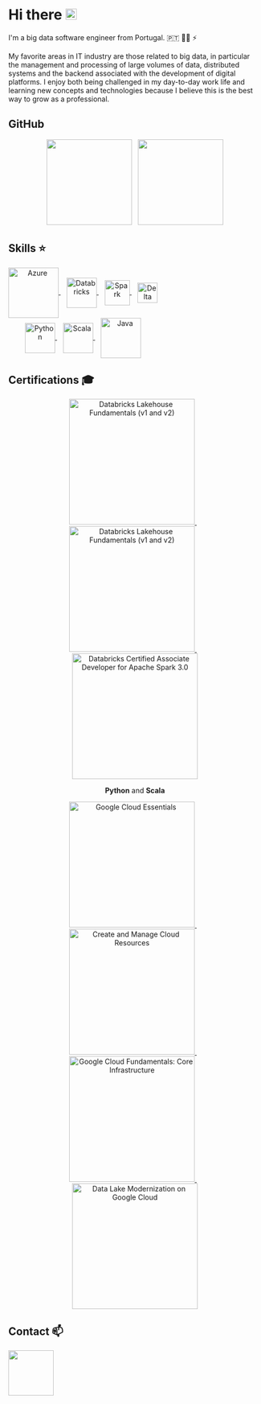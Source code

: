 # Hi there <img src="https://media.giphy.com/media/hvRJCLFzcasrR4ia7z/giphy.gif" width="22px">

I'm a big data software engineer from Portugal. :portugal: :man_technologist: :zap:

My favorite areas in IT industry are those related to big data, in particular the management and processing of large volumes of data, distributed systems and the backend associated with the development of digital platforms. I enjoy both being challenged in my day-to-day work life and learning new concepts and technologies because I believe this is the best way to grow as a professional.

## GitHub
<p align="center">
    <img height="170px" src="https://github-readme-stats.vercel.app/api?username=Nelson198&count_private=true&theme=slateorange&show_icons=true"/>
    &nbsp;
    <img height="170px" src="https://github-readme-stats.vercel.app/api/top-langs/?username=Nelson198&layout=compact&theme=slateorange&show_icons=true"/>
</p>

## Skills :star:
<div style="display: inline-block" align="center">
    <a href="https://azure.microsoft.com" target="_blank">
	<img align="center" alt="Azure" height="100px" src="https://cdn.jsdelivr.net/gh/devicons/devicon/icons/azure/azure-original-wordmark.svg"/>
    </a>
    &nbsp;&nbsp;
    <a href="https://www.databricks.com" target="_blank">
        <img align="center" alt="Databricks" height="60px" src="https://www.databricks.com/en-website-assets/static/e6b356d9819308e5133bac62bb1e81ff/db-logo-stacked-white-desktop.svg">
    </a>
    &nbsp;&nbsp;
    <a href="https://spark.apache.org" target="_blank">
	<img align="center" alt="Spark" height="50px" src="https://spark.apache.org/images/spark-logo-rev.svg">
    </a>
    &nbsp;&nbsp;
    <a href="https://delta.io" target="_blank">
        <img align="center" alt="Delta Lake" height="40px" src="https://delta.io/static/delta-lake-logo-a1c0d80d23c17de5f5d7224cb40f15dc.svg">
    </a>
    <br>
    <a href="https://www.python.org" target="_blank">
        <img align="center" alt="Python" height="60px" src="https://s3.dualstack.us-east-2.amazonaws.com/pythondotorg-assets/media/files/python-logo-only.svg">
    </a>
    &nbsp;&nbsp;
    <a href="https://www.scala-lang.org" target="_blank">
        <img align="center" alt="Scala" height="60px" src="https://upload.wikimedia.org/wikipedia/commons/3/39/Scala-full-color.svg">
    </a>
    &nbsp;&nbsp;
    <a href="https://www.java.com" target="_blank">
	<img align="center" alt="Java" height="80px" src="https://upload.wikimedia.org/wikipedia/pt/3/30/Java_programming_language_logo.svg">
    </a>
</div>

## Certifications :mortar_board:
<!-- Databricks -->
<div style="display: inline-block" align="center">
    <a href="https://credentials.databricks.com/83955591-4668-449d-85fe-05736b2f51af" target="_blank">
        <img alt="Databricks Lakehouse Fundamentals (v1 and v2)" height="250px" src="https://templates.images.credential.net/16509948849242752807044385742422.png">
    </a>
    &nbsp;&nbsp;
    <a href="https://credentials.databricks.com/fe3768ca-7715-4718-89ff-10d435b1083e" target="_blank">
        <img alt="Databricks Lakehouse Fundamentals (v1 and v2)" height="250px" src="https://templates.images.credential.net/16638732864435805707396627386425.png">
    </a>
    &nbsp;&nbsp;
    <div style="display: inline-block" align="center">
        <a href="https://credentials.databricks.com/c709948f-6877-45a5-8155-9e5ef7c8fe6a" target="_blank">
            <img alt="Databricks Certified Associate Developer for Apache Spark 3.0" height="250px" src="https://templates.images.credential.net/16491856424607350801669276089387.png">
    	</a>
	<p><b>Python</b> and <b>Scala</b></p>
    </div>
</div>
<!-- Google -->
<div style="display: inline-block" align="center">
    <a href="https://partner.cloudskillsboost.google/public_profiles/ba45db90-eea8-46b3-a353-1b2f19ea0557/badges/4373480" target="_blank">
        <img alt="Google Cloud Essentials" height="250px" src="https://cdn.qwiklabs.com/xRejIPM4k6VgI8%2B%2B2Nz5bFHFx8PwK0nn9oQofkJOsS4%3D">
    </a>
    &nbsp;&nbsp;
    <a href="https://partner.cloudskillsboost.google/public_profiles/ba45db90-eea8-46b3-a353-1b2f19ea0557/badges/4375985" target="_blank">
        <img alt="Create and Manage Cloud Resources" height="250px" src="https://cdn.qwiklabs.com/TbOoOcpQdNxRawSvSE3K5cbakxBmki8F%2FgjwN6yKY98%3D">
    </a>
    &nbsp;&nbsp;
    <a href="https://partner.cloudskillsboost.google/public_profiles/ba45db90-eea8-46b3-a353-1b2f19ea0557/badges/4427248" target="_blank">
        <img alt="Google Cloud Fundamentals: Core Infrastructure" height="250px" src="https://cdn.qwiklabs.com/7Ctp1V%2BhbOSmQLBRz91XFL6iYW8s36LJsK3MDyaRdJI%3D">
    </a>
    &nbsp;&nbsp;
    <a href="https://partner.cloudskillsboost.google/public_profiles/ba45db90-eea8-46b3-a353-1b2f19ea0557/badges/4988109" target="_blank">
        <img alt="Data Lake Modernization on Google Cloud" height="250px" src="https://cdn.qwiklabs.com/d4JsUitam2DTgexyzjvReFL4UyfLo5l9kc2jZigVP5s%3D">
    </a>
</div>

## Contact :mailbox:
<div style="display: inline-block" align="center">
    <a href="https://www.linkedin.com/in/nelson198">
	<img width="90px" src="https://img.shields.io/badge/LinkedIn-0077B5?style=flat&logo=linkedin&logoColor=white"/>
    </a>
</div>
